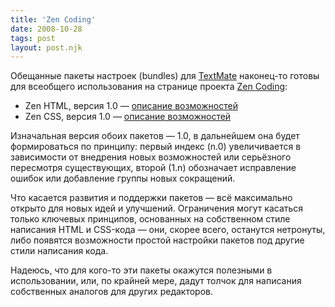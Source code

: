 ```yaml
---
title: 'Zen Coding'
date: 2008-10-28
tags: post
layout: post.njk
---
```


Обещанные пакеты настроек (bundles) для [TextMate](http://macromates.com/) наконец-то готовы для всеобщего использования на странице проекта [Zen Coding](http://code.google.com/p/zen-coding/):

- Zen HTML, версия 1.0 — [описание возможностей](/blog/zen-html/)
- Zen CSS, версия 1.0 — [описание возможностей](/blog/zen-css/)

Изначальная версия обоих пакетов — 1.0, в дальнейшем она будет формироваться по принципу: первый индекс (n.0) увеличивается в зависимости от внедрения новых возможностей или серьёзного пересмотря существующих, второй (1.n) обозначает исправление ошибок или добавление группы новых сокращений.

Что касается развития и поддержки пакетов — всё максимально открыто для новых идей и улучшений. Ограничения могут касаться только ключевых принципов, основанных на собственном стиле написания HTML и CSS-кода — они, скорее всего, останутся нетронуты, либо появятся возможности простой настройки пакетов под другие стили написания кода.

Надеюсь, что для кого-то эти пакеты окажутся полезными в использовании, или, по крайней мере, дадут толчок для написания собственных аналогов для других редакторов.
